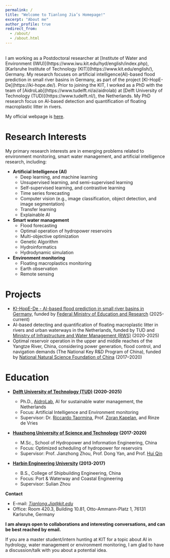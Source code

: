 ```yaml
---
permalink: /
title: "Welcome to Tianlong Jia’s Homepage!"
excerpt: "About me"
author_profile: true
redirect_from: 
  - /about/
  - /about.html
---
```

<br>
I am working as a Postdoctoral researcher at [Institute of Water and Environment (IWU)](https://www.iwu.kit.edu/hyd/english/index.php), [Karlsruhe Institute of Technology (KIT)](https://www.kit.edu/english/), Germany. My research focuses on artificial intelligence(AI)-based flood prediction in small river basins in Germany, as part of the project [KI-HopE-De](https://ki-hope.de/). Prior to joining the KIT, I worked as a PhD with the team of [AidroLab](https://www.tudelft.nl/ai/aidrolab) at [Delft University of Technology (TUD)](https://www.tudelft.nl/), the Netherlands. My PhD research focus on AI-based detection and quantification of floating macroplastic litter in rivers.

My official webpage is [here](https://www.iwu.kit.edu/hyd/english/Staff_1391.php).


Research Interests
======
My primary research interests are in emerging problems related to environment monitoring, smart water management, and artificial intelligence research, including: 

- **Artificial Intelligence (AI)**
    - Deep learning, and machine learning
    - Unsupervised learning, and semi-supervised learning
    - Self-supervised learning, and contrastive learning
    - Time series forecasting
    - Computer vision (e.g., image classification, object detection, and image segmentation)
    - Transfer learning
    - Explainable AI
- **Smart water management**
    - Flood forecasting
    - Optimal operation of hydropower reservoirs
    - Multi-objective optimization
    - Genetic Algorithm
    - Hydroinformatics
    - Hydrodynamic simulation
- **Environment monitoring**
    - Floating macroplastics monitoring
    - Earth observation
    - Remote sensing

Projects
======
- [KI-HopE-De - AI-based flood prediction in small river basins in Germany](https://ki-hope.de/), funded by [Federal Ministry of Education and Research](https://www.bmbf.de/EN/Home/home_node.html) (2025-current)
- AI-based detecting and quantification of floating macroplastic litter in rivers and urban waterways in the Netherlands, funded by TUD and [Ministry of Infrastructure and Water Management (RWS)](https://www.rijkswaterstaat.nl/en) (2020-2025)
- Optimal reservoir operation in the upper and middle reaches of the Yangtze River, China, considering power generation, flood control, and navigation demands (The National Key R&D Program of China), funded by [National Natural Science Foundation of China](https://www.nsfc.gov.cn/english/site_1/index.html) (2017–2020)


Education
======
- **[Delft University of Technology (TUD)](https://www.tudelft.nl/) (2020-2025)**
    - Ph.D., [AidroLab](https://www.tudelft.nl/ai/aidrolab), AI for sustainable water management, the Netherlands
    - Focus: Artificial Intelligence and Environment monitoring
    - Supervisor: Dr. [Riccardo Taormina](https://www.tudelft.nl/citg/over-faculteit/afdelingen/watermanagement/medewerker/staff-sanitary-engineering/dr-riccardo-taormina), Prof. [Zoran Kapelan](https://www.tudelft.nl/citg/over-faculteit/afdelingen/watermanagement/medewerker/staff-sanitary-engineering/prof-dr-zoran-kapelan), and Rinze de Vries

- **[Huazhong University of Science and Technology](http://english.hust.edu.cn/) (2017-2020)**
    - M.Sc., School of Hydropower and Information Engineering, China
    - Focus: Optimized scheduling of hydropower for reservoirs
    - Supervisor: Prof. Jianzhong Zhou, Prof. Dong Yan, and Prof. [Hui Qin](https://civil.hust.edu.cn/info/1312/9985.htm)

- **[Harbin Engineering University](https://english.hrbeu.edu.cn) (2013-2017)**
    - B.S., College of Shipbuilding Engineering, China
    - Focus: Port & Waterway and Coastal Engineering
    - Supervisor: Sulian Zhou


**Contact**
- E-mail: *Tianlong.Jia@kit.edu*
- Office: Room 420.3, Building 10.81, Otto-Ammann-Platz 1, 76131 Karlsruhe, Germany

**I am always open to collaborations and interesting conversations, and can be best reached by email.**

If you are a master student/intern hunting at KIT for a topic about AI in hydrology, water management or environment monitoring, I am glad to have a discussion/talk with you about a potential idea.

<!-- A data-driven personal website
======
Like many other Jekyll-based GitHub Pages templates, academicpages makes you separate the website's content from its form. The content & metadata of your website are in structured markdown files, while various other files constitute the theme, specifying how to transform that content & metadata into HTML pages. You keep these various markdown (.md), YAML (.yml), HTML, and CSS files in a public GitHub repository. Each time you commit and push an update to the repository, the [GitHub pages](https://pages.github.com/) service creates static HTML pages based on these files, which are hosted on GitHub's servers free of charge.

Many of the features of dynamic content management systems (like Wordpress) can be achieved in this fashion, using a fraction of the computational resources and with far less vulnerability to hacking and DDoSing. You can also modify the theme to your heart's content without touching the content of your site. If you get to a point where you've broken something in Jekyll/HTML/CSS beyond repair, your markdown files describing your talks, publications, etc. are safe. You can rollback the changes or even delete the repository and start over -- just be sure to save the markdown files! Finally, you can also write scripts that process the structured data on the site, such as [this one](https://github.com/academicpages/academicpages.github.io/blob/master/talkmap.ipynb) that analyzes metadata in pages about talks to display [a map of every location you've given a talk](https://academicpages.github.io/talkmap.html).

Getting started
======
1. Register a GitHub account if you don't have one and confirm your e-mail (required!)
1. Fork [this repository](https://github.com/academicpages/academicpages.github.io) by clicking the "fork" button in the top right. 
1. Go to the repository's settings (rightmost item in the tabs that start with "Code", should be below "Unwatch"). Rename the repository "[your GitHub username].github.io", which will also be your website's URL.
1. Set site-wide configuration and create content & metadata (see below -- also see [this set of diffs](http://archive.is/3TPas) showing what files were changed to set up [an example site](https://getorg-testacct.github.io) for a user with the username "getorg-testacct")
1. Upload any files (like PDFs, .zip files, etc.) to the files/ directory. They will appear at https://[your GitHub username].github.io/files/example.pdf.  
1. Check status by going to the repository settings, in the "GitHub pages" section

Site-wide configuration
------
The main configuration file for the site is in the base directory in [_config.yml](https://github.com/academicpages/academicpages.github.io/blob/master/_config.yml), which defines the content in the sidebars and other site-wide features. You will need to replace the default variables with ones about yourself and your site's github repository. The configuration file for the top menu is in [_data/navigation.yml](https://github.com/academicpages/academicpages.github.io/blob/master/_data/navigation.yml). For example, if you don't have a portfolio or blog posts, you can remove those items from that navigation.yml file to remove them from the header. 

Create content & metadata
------
For site content, there is one markdown file for each type of content, which are stored in directories like _publications, _talks, _posts, _teaching, or _pages. For example, each talk is a markdown file in the [_talks directory](https://github.com/academicpages/academicpages.github.io/tree/master/_talks). At the top of each markdown file is structured data in YAML about the talk, which the theme will parse to do lots of cool stuff. The same structured data about a talk is used to generate the list of talks on the [Talks page](https://academicpages.github.io/talks), each [individual page](https://academicpages.github.io/talks/2012-03-01-talk-1) for specific talks, the talks section for the [CV page](https://academicpages.github.io/cv), and the [map of places you've given a talk](https://academicpages.github.io/talkmap.html) (if you run this [python file](https://github.com/academicpages/academicpages.github.io/blob/master/talkmap.py) or [Jupyter notebook](https://github.com/academicpages/academicpages.github.io/blob/master/talkmap.ipynb), which creates the HTML for the map based on the contents of the _talks directory).

**Markdown generator**

I have also created [a set of Jupyter notebooks](https://github.com/academicpages/academicpages.github.io/tree/master/markdown_generator
) that converts a CSV containing structured data about talks or presentations into individual markdown files that will be properly formatted for the academicpages template. The sample CSVs in that directory are the ones I used to create my own personal website at stuartgeiger.com. My usual workflow is that I keep a spreadsheet of my publications and talks, then run the code in these notebooks to generate the markdown files, then commit and push them to the GitHub repository.

How to edit your site's GitHub repository
------
Many people use a git client to create files on their local computer and then push them to GitHub's servers. If you are not familiar with git, you can directly edit these configuration and markdown files directly in the github.com interface. Navigate to a file (like [this one](https://github.com/academicpages/academicpages.github.io/blob/master/_talks/2012-03-01-talk-1.md) and click the pencil icon in the top right of the content preview (to the right of the "Raw | Blame | History" buttons). You can delete a file by clicking the trashcan icon to the right of the pencil icon. You can also create new files or upload files by navigating to a directory and clicking the "Create new file" or "Upload files" buttons. 

Example: editing a markdown file for a talk
![Editing a markdown file for a talk](/images/editing-talk.png)

For more info
------
More info about configuring academicpages can be found in [the guide](https://academicpages.github.io/markdown/). The [guides for the Minimal Mistakes theme](https://mmistakes.github.io/minimal-mistakes/docs/configuration/) (which this theme was forked from) might also be helpful. -->
